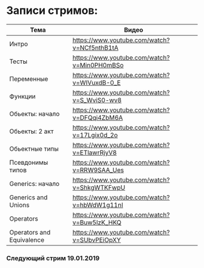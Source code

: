 # Записи стримов:

| Тема                      | Видео                                       |
| ------------------------- | ------------------------------------------- |
| Интро                     | https://www.youtube.com/watch?v=NCf5nthB1tA |
| Тесты                     | https://www.youtube.com/watch?v=Min0PH0mBSo |
| Переменные                | https://www.youtube.com/watch?v=WIVuxdB-0_E |
| Функции                   | https://www.youtube.com/watch?v=S_WviS0-wv8 |
| Обьекты: начало           | https://www.youtube.com/watch?v=DFQqi4ZbM6A |
| Обьекты: 2 акт            | https://www.youtube.com/watch?v=17Lgix0d_2o |
| Обьектные типы            | https://www.youtube.com/watch?v=ETlawrRjyV8 |
| Псевдонимы типов          | https://www.youtube.com/watch?v=RRW9SAA_Ues |
| Generics: начало          | https://www.youtube.com/watch?v=ShkgWTKFwpU |
| Generics and Unions       | https://www.youtube.com/watch?v=hbWdW1g11nI |
| Operators                 | https://www.youtube.com/watch?v=Buw5lzK_HKQ |
| Operators and Equivalence | https://www.youtube.com/watch?v=SUbvPEiOpXY |

### Следующий стрим 19.01.2019
